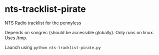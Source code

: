 # nts-tracklist-pirate
NTS Radio tracklist for the pennyless

Depends on songrec (should be accessible globally). Only runs on linux. Uses /tmp.

Launch using ```python nts-tracklist-pirate.py```
